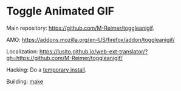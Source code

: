 Toggle Animated GIF
====================

Main repository: https://github.com/M-Reimer/toggleanigif.

AMO: https://addons.mozilla.org/en-US/firefox/addon/toggleanigif/

Localization: https://lusito.github.io/web-ext-translator/?gh=https://github.com/M-Reimer/toggleanigif/

Hacking: Do a [temporary install](https://developer.mozilla.org/en-US/Add-ons/WebExtensions/Temporary_Installation_in_Firefox).

Building: [make](https://www.gnu.org/software/make/)
